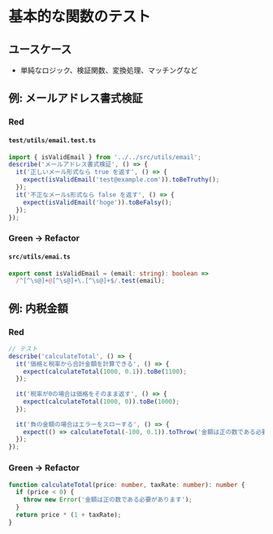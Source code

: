 # 基本的な関数のテスト

## ユースケース
- 単純なロジック、検証関数、変換処理、マッチングなど

## 例: メールアドレス書式検証
### Red
#### `test/utils/email.test.ts`
```ts
import { isValidEmail } from '../../src/utils/email';
describe('メールアドレス書式検証', () => {
  it('正しいメール形式なら true を返す', () => {
    expect(isValidEmail('test@example.com')).toBeTruthy();
  });
  it('不正なメールs形式なら false を返す', () => {
    expect(isValidEmail('hoge')).toBeFalsy();
  });
});

```

### Green → Refactor
#### `src/utils/emai.ts`
```ts
export const isValidEmail = (email: string): boolean =>
  /^[^\s@]+@[^\s@]+\.[^\s@]+$/.test(email);

```

## 例: 内税金額
### Red

```typescript
// テスト
describe('calculateTotal', () => {
  it('価格と税率から合計金額を計算できる', () => {
    expect(calculateTotal(1000, 0.1)).toBe(1100);
  });
  
  it('税率が0の場合は価格をそのまま返す', () => {
    expect(calculateTotal(1000, 0)).toBe(1000);
  });
  
  it('負の金額の場合はエラーをスローする', () => {
    expect(() => calculateTotal(-100, 0.1)).toThrow('金額は正の数である必要があります');
  });
});
```

### Green → Refactor

```typescript
function calculateTotal(price: number, taxRate: number): number {
  if (price < 0) {
    throw new Error('金額は正の数である必要があります');
  }
  return price * (1 + taxRate);
}
```
